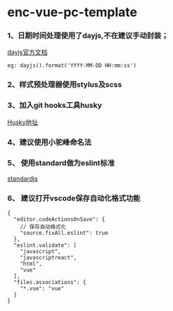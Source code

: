 # enc-vue-pc-template

### 1、日期时间处理使用了dayjs,不在建议手动封装；
  [dayjs官方文档](https://github.com/iamkun/dayjs/blob/dev/docs/zh-cn/README.zh-CN.md)
  ```
  eg: dayjs().format('YYYY-MM-DD HH:mm:ss')
  ```

### 2、样式预处理器使用stylus及scss

### 3、加入git hooks工具husky
  [Husky地址](https://www.npmjs.com/package/husky)

### 4、建议使用小驼峰命名法

### 5、 使用standard做为eslint标准
 [standardjs](https://standardjs.com/#usage)

### 6、 建议打开vscode保存自动化格式功能
```
{
  "editor.codeActionsOnSave": {
    // 保存自动格式化
    "source.fixAll.eslint": true
  },
  "eslint.validate": [
    "javascript",
    "javascriptreact",
    "html",
    "vue"
  ],
  "files.associations": {
    "*.vue": "vue"
  }
}
```